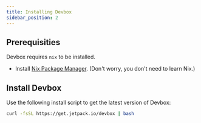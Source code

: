 ```yaml
---
title: Installing Devbox
sidebar_position: 2
---
```


## Prerequisities

Devbox requires `nix` to be installed.

- Install [Nix Package Manager](https://nixos.org/download.html). (Don't worry, you don't need to learn Nix.)

## Install Devbox

Use the following install script to get the latest version of Devbox:

```bash
curl -fsSL https://get.jetpack.io/devbox | bash
```
